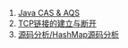 1. [Java CAS & AQS](https://liuyazong.github.io/java-cas-aqs)
2. [TCP链接的建立与断开](https://liuyazong.github.io/tcp-link)
2. [源码分析/HashMap源码分析](https://liuyazong.github.io/source-code/hashmap)